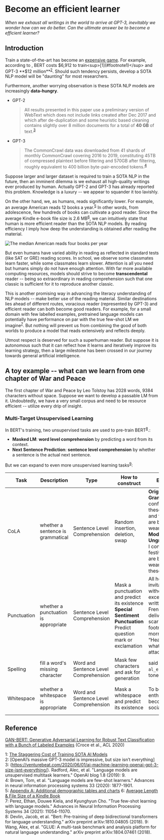 # Become an efficient learner

*When we exhaust all writings in the world to arrive at GPT-3, inevitably we wonder how can we do better. Can the ultimate answer be to become a efficient learner?*

## Introduction

Train a state-of-the-art has become an [expensive game](https://doi.org/10.48550/arXiv.1906.02243
). For example, according to , BERT costs $6,912 to train<sup>[1](#footnote1)</sup> and GPT-3 **$12 million**<sup>[2](#footnote2)</sup>. Should such tendency persists, develop a SOTA NLP model will be "daunting" for most researchers.

Furthermore, another worrying observation is these SOTA NLP models are increasingly **data-hungry**.

+ GPT-2
  > All results presented in this paper use a preliminary version of WebText which does not include links created after Dec 2017 and which after de-duplication and some heuristic based cleaning contains slightly over 8 million documents for a total of **40 GB** of text.<sup>[3](#footnote3)</sup> 
+ GPT-3
  > The CommonCrawl data was downloaded from 41 shards of monthly CommonCrawl covering 2016 to 2019, constituting 45TB of compressed plaintext before filtering and 570GB after filtering, roughly equivalent to 400 billion byte-pair-encoded tokens.<sup>[4](#footnote4)</sup>

Suppose larger and larger dataset is required to train a SOTA NLP in the future, then an imminent dilemma is we exhaust all high-quality writings ever produced by human. Actually GPT-2 and GPT-3 has already reported this problem. Knowledge is a luxury -- we appear to squander it too lavishly.

On the other hand, we, as humans, reads significantly lower. For example, an average American reads 12 books a year.<sup>[5](#footnote5)</sup> In other words, from adolescence, few hundreds of books can cultivate a good reader. Since the average Kindle e-book file size is 2.6 MB<sup>[6](#footnote6)</sup>, we can intuitively state that human is more efficient reader than the SOTA NLP models. By reading efficiency I imply how deep the understanding is obtained after reading the material.

![The median American reads four books per year](https://www.pewresearch.org/internet/wp-content/uploads/sites/9/2016/08/PI_2016.09.01_Book-Reading_A-01.png)

But even humans have varied ability in reading as reflected in standard tests (like SAT or GRE) reading scores. In school, we observe some classmates learn faster, while some classmates learn slower. Attention is all you need but humans simply do not have enough attention. With far more available computing resources, models should strive to become **transcendental** reader -- being so extraordinary in reading comprehension such that one classic is sufficient for it to reproduce another classic.

This is another promising way in advancing the literacy understanding of NLP models -- make better use of the reading material. Similar destinations lies ahead of different routes, voracious reader (represented by GPT-3) and efficient reader can both become good readers. For example, for a small domain with few labelled examples, pretrained language models can potentially have performance on par with the true few-shot LM we imagine<sup>[7](#footnote7)</sup>. But nothing will prevent us from combining the good of both worlds to produce a model that reads extensively and reflects deeply.

Utmost respect is deserved for such a superhuman reader. But suppose it is autonomous such that it can reflect how it learns and iteratively improve its learning strategy, then a large milestone has been crossed in our journey towards general artificial intelligence.

## A toy example -- what can we learn from one chapter of War and Peace

The first chapter of War and Peace by Leo Tolstoy has 2028 words, 9384 characters without space. Suppose we want to develop a passable LM from it. Undoubtedly, we have a very small corpus and need to be resource efficient -- utilize every drip of insight.

### Multi-Target Unsupervised Learning

In BERT's training, two unsupervised tasks are used to pre-train BERT<sup>[8](#footnote8)</sup>.:

+ **Masked LM**: **word level comprehension** by predicting a word from its context.
+ **Next Sentence Prediction**: **sentence level comprehension** by whether a sentence is the actual next sentence.

But we can expand to even more unsupervised learning tasks<sup>[9](#footnote9)</sup>:

| Task | Description | Type | How to construct | Example | Estimated Size |
| --- | --- | --- | --- | --- | --- |
| CoLA | whether a sentence is grammatical | Sentence Level Comprehension | Random insertion, deletion, swap | **Original = Grammatical** I confess all these festivities and fireworks are becoming wearisome<br/>**Modified = Ungrammatical** I confess all festivities and are becoming wearisome these | thousands (number of words is 2028) |
| Punctuation | whether a punctuation is appropriate | Sentence Level Comprehension | Mask a punctuation and predict its existence<br/>**Special Sentiment Punctuation** Predict question mark or exclamation | All her invitations without exception`,` written in French, and delivered by a scarlet-liveried footman that morning<br/>“Heavens`!` what a virulent attack!” | hundreds (number of punctuation is 313) | 
| Spelling | fill a word's missing character | Word and Sentence Level Comprehension | Mask few characters and ask for generation | said he without `al_er_n_` his tone | thousands (number of words is 2028) |
| Whitespace | whether a whitespace is appropriate | Word and Sentence Level Comprehension | Mask a whitespace and predict its existence | To be an enthusiast had become`?`her social vocation | thousands (number of consecutive whitespace is 2015) |


## Reference

[GAN-BERT: Generative Adversarial Learning for Robust Text Classification with a Bunch of Labeled Examples](https://aclanthology.org/2020.acl-main.191) (Croce et al., ACL 2020)

<a name="footnote1">1</a>: [The Staggering Cost of Training SOTA AI Models](https://medium.com/syncedreview/the-staggering-cost-of-training-sota-ai-models-e329e80fa82)  
<a name="footnote2">2</a>: [OpenAI’s massive GPT-3 model is impressive, but size isn’t everything]  
<a name="footnote3">3</a>: (https://venturebeat.com/2020/06/01/ai-machine-learning-openai-gpt-3-size-isnt-everything/).
Radford, Alec, et al. "Language models are unsupervised multitask learners." OpenAI blog 1.8 (2019): 9.  
<a name="footnote4">4</a>: Brown, Tom, et al. "Language models are few-shot learners." Advances in neural information processing systems 33 (2020): 1877-1901.  
<a name="footnote5">5</a>: [Appendix A: Additional demographic tables and charts](https://www.pewresearch.org/internet/2016/09/01/book-reading-2016-appendix-a/)
<a name="footnote6">6</a>: [Average Length & File Size of a Kindle Book](https://eliteauthors.com/blog/the-average-size-of-a-kindle-e-book/)  
<a name="footnote7">7</a>: Perez, Ethan, Douwe Kiela, and Kyunghyun Cho. "True few-shot learning with language models." Advances in Neural Information Processing Systems 34 (2021): 11054-11070.  
<a name="footnote8">8</a>: Devlin, Jacob, et al. "Bert: Pre-training of deep bidirectional transformers for language understanding." arXiv preprint arXiv:1810.04805 (2018).
<a name="footnote9">9</a>: Wang, Alex, et al. "GLUE: A multi-task benchmark and analysis platform for natural language understanding." arXiv preprint arXiv:1804.07461 (2018).